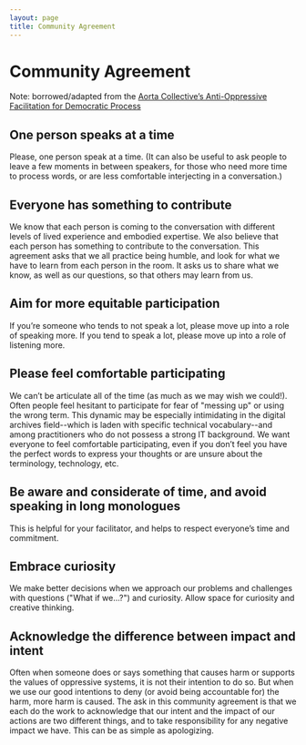 ```yaml
---
layout: page
title: Community Agreement
---
```


# Community Agreement

Note: borrowed/adapted from the [Aorta Collective’s Anti-Oppressive Facilitation for Democratic Process](https://aorta.coop/portfolio_page/anti-oppressive-facilitation/)

## One person speaks at a time
Please, one person speak at a time. (It can also be useful to ask people to leave a few moments in between speakers, for those who need more time to process words, or are less comfortable interjecting in a conversation.)

## Everyone has something to contribute
We know that each person is coming to the conversation with different levels of lived experience and embodied expertise. We also believe that each person has something to contribute to the conversation. This agreement asks that we all practice being humble, and look for what we have to learn from each person in the room. It asks us to share what we know, as well as our questions, so that others may learn from us.

## Aim for more equitable participation
If you’re someone who tends to not speak a lot, please move up into a role of speaking more. If you tend to speak a lot, please move up into a role of listening more.

## Please feel comfortable participating
We can’t be articulate all of the time (as much as we may wish we could!). Often people feel hesitant to participate for fear of "messing up" or using the wrong term. This dynamic may be especially intimidating in the digital archives field--which is laden with specific technical vocabulary--and among practitioners who do not possess a strong IT background. We want everyone to feel comfortable participating, even if you don’t feel you have the perfect words to express your thoughts or are unsure about the terminology, technology, etc.

## Be aware and considerate of time, and avoid speaking in long monologues
This is helpful for your facilitator, and helps to respect everyone’s time and commitment.

## Embrace curiosity
We make better decisions when we approach our problems and challenges with questions ("What if we…?") and curiosity. Allow space for curiosity and creative thinking.

## Acknowledge the difference between impact and intent
Often when someone does or says something that causes harm or supports the values of oppressive systems, it is not their intention to do so. But when we use our good intentions to deny (or avoid being accountable for) the harm, more harm is caused. The ask in this community agreement is that we each do the work to acknowledge that our intent and the impact of our actions are two different things, and to take responsibility for any negative impact we have. This can be as simple as apologizing.
